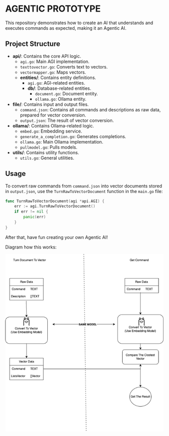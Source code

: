 # AGENTIC PROTOTYPE

This repository demonstrates how to create an AI that understands and executes commands as expected, making it an Agentic AI.

## Project Structure

- **api/**: Contains the core API logic.
  - `agi.go`: Main AGI implementation.
  - `texttovector.go`: Converts text to vectors.
  - `vectormapper.go`: Maps vectors.
  - **entities/**: Contains entity definitions.
    - `agi.go`: AGI-related entities.
    - **db/**: Database-related entities.
      - `document.go`: Document entity.
      - `ollama.go`: Ollama entity.
- **file/**: Contains input and output files.
  - `command.json`: Contains all commands and descriptions as raw data, prepared for vector conversion.
  - `output.json`: The result of vector conversion.
- **ollama/**: Contains Ollama-related logic.
  - `embed.go`: Embedding service.
  - `generate_a_completion.go`: Generates completions.
  - `ollama.go`: Main Ollama implementation.
  - `pullmodel.go`: Pulls models.
- **utils/**: Contains utility functions.
  - `utils.go`: General utilities.

## Usage

To convert raw commands from `command.json` into vector documents stored in `output.json`, use the `TurnRawToVectorDocument` function in the `main.go` file:

```go
func TurnRawToVectorDocument(agi *api.AGI) {
    err := agi.TurnRawToVectorDocument()
    if err != nil {
        panic(err)
    }
}
```

After that, have fun creating your own Agentic AI!

Diagram how this works:

![alt text](agentic.drawio.png)